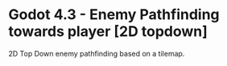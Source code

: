 # Godot 4.3 - Enemy Pathfinding towards player [2D topdown]
 2D Top Down enemy pathfinding based on a tilemap. 
